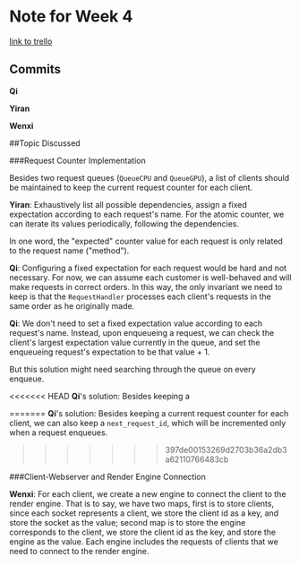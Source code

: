 # Note for Week 4

[link to trello](https://trello.com/invite/daxian2/0d1bdd82285db70339a7885d70934329)

## Commits
**Qi** 

**Yiran**

**Wenxi**

##Topic Discussed

###Request Counter Implementation

Besides two request queues (``QueueCPU`` and ``QueueGPU``), a list of clients should be maintained to keep the current request counter for each client.

**Yiran**: Exhaustively list all possible dependencies, assign a fixed expectation according to each request's name. For the atomic counter, we can iterate its values periodically, following the dependencies.

In one word, the "expected" counter value for each request is only related to the request name ("method").

**Qi**: Configuring a fixed expectation for each request would be hard and not necessary. For now, we can assume each customer is well-behaved and will make requests in correct orders. In this way, the only invariant we need to keep is that the ``RequestHandler`` processes each client's requests in the same order as he originally made. 

**Qi**: We don't need to set a fixed expectation value according to each request's name. Instead, upon enqueueing a request, we can check the client's largest expectation value currently in the queue, and set the enqueueing request's expectation to be that value + 1.

But this solution might need searching through the queue on every enqueue.

<<<<<<< HEAD
**Qi**'s solution: Besides keeping a 

=======
**Qi**'s solution: Besides keeping a current request counter for each client, we can also keep a ``next_request_id``, which will be incremented only when a request enqueues.


>>>>>>> 397de00153269d2703b36a2db3a62110766483cb


###Client-Webserver and Render Engine Connection

**Wenxi**: For each client, we create a new engine to connect the client to the render engine. That is to say, we have two maps, first is to store clients, since each socket represents a client, we store the client id as a key, and store the socket as the value; second map is to store the engine corresponds to the client, we store the client id as the key,  and store the engine as the value.
Each engine includes the requests of clients that we need to connect to the render engine.
